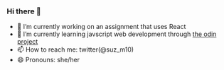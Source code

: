 ### Hi there 👋

- 🔭 I’m currently working on an assignment that uses React
- 🌱 I’m currently learning javscript web development through [the odin project](https://www.theodinproject.com/dashboard)
- 📫 How to reach me: twitter(@suz_m10)
- 😄 Pronouns: she/her

<!--
**suzm10/suzm10** is a ✨ _special_ ✨ repository because its `README.md` (this file) appears on your GitHub profile.

Here are some ideas to get you started:

- 🔭 I’m currently working on ...
- 🌱 I’m currently learning ...
- 👯 I’m looking to collaborate on ...
- 🤔 I’m looking for help with ...
- 💬 Ask me about ...
- 📫 How to reach me: ...
- 😄 Pronouns: ...
- ⚡ Fun fact: ...
-->
